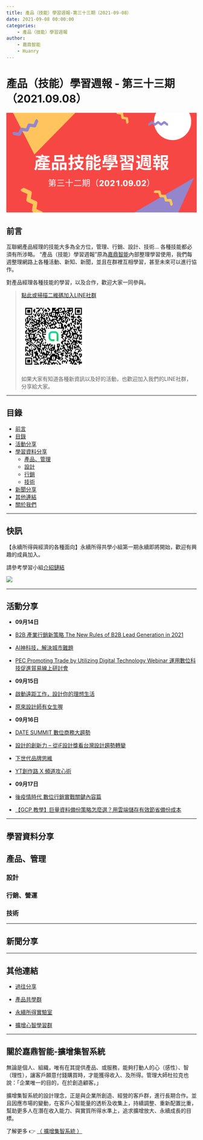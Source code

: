 ```yaml
---
title: 產品（技能）學習週報-第三十三期（2021-09-08）
date: 2021-09-08 00:00:00
categories:
	- 產品（技能）學習週報
author:
	- 嘉鼎智能
	- Huanry
---
```

# 產品（技能）學習週報 - 第三十三期（2021.09.08）

![產品技能學習週報-第三十三期](/img/pm/32.png)

## 前言

互聯網產品經理的技能大多為全方位，管理、行銷、設計、技術... 各種技能都必須有所涉略。 “產品（技能）學習週報”原為[嘉鼎智能](#關於擴增集智系統)內部整理學習使用，我們每週整理網路上各種活動、新知、新聞，並且在群裡互相學習，甚至未來可以進行協作。

對產品經理各種技能的學習，以及合作，歡迎大家一同參與。

>[點此或掃描二維碼加入LINE社群](https://line.me/ti/g2/Dj4AkbdDsY6o4D_CdDUB6Q)
>
>[![產品共學群](/img/產品共學群.jpg)](https://line.me/ti/g2/Dj4AkbdDsY6o4D_CdDUB6Q)
>
>如果大家有知道各種新資訊以及好的活動，也歡迎加入我們的LINE社群，分享給大家。

---
## 目錄
- [前言](#前言)
- [目錄](#目錄)
- [活動分享](#活動分享)
- [學習資料分享](#學習資料分享)
	- [產品、管理](#產品、管理)
	- [設計](#設計)
	- [行銷](#行銷、營運)
	- [技術](#技術)
- [新聞分享](#新聞分享)
- [其他連結](#其他連結)
- [關於我們](#關於我們)

---
## 快訊

【永續所得與經濟的各種面向】永續所得共學小組第一期永續即將開始，歡迎有興趣的成員加入。

請參考學習小組[介紹鏈結](https://www.accupass.com/event/2108230714323372325020)

[![](https://static.accupass.com/eventbanner/2108300246501468908249.jpg)](https://www.accupass.com/event/2108230714323372325020)

---
## 活動分享

- **09月14日**
- [B2B 產業行銷新策略 The New Rules of B2B Lead Generation in 2021](https://www.accupass.com/event/2109030440301725637389)

- [AI神科技，解決城市難題](https://www.accupass.com/event/2109060123021765333423)

- [PEC Promoting Trade by Utilizing Digital Technology Webinar 運用數位科技促進貿易線上研討會](https://www.accupass.com/event/2108270647176984104290)
- **09月15日**
- [啟動遠距工作，設計你的理想生活](https://www.accupass.com/event/2108040328222604173510)

- [原來設計師有女生喔](https://www.accupass.com/event/2109010326364017630260)
- **09月16日**
- [DATE SUMMIT 數位商務大趨勢](https://www.accupass.com/event/2108010445081483678310)

- [設計的創新力 – 從iF設計獎看台灣設計趨勢轉變](https://www.accupass.com/event/2108100802201065571026)

- [下世代品牌思維](https://www.accupass.com/event/2108120322261717252710)

- [YT創作路 X 頻道攻心術](https://www.accupass.com/event/2109031613541586173850)
- **09月17日**
- [後疫情時代 數位行銷實戰關鍵內容篇](https://www.accupass.com/event/2108230701201404379678)

- [【GCP 教學】巨量資料備份策略怎麼選？用雲端儲存有效節省備份成本](https://www.accupass.com/event/2107300256042595421130)


___
## 學習資料分享
## 產品、管理


### 設計



### 行銷、營運



### 技術



---
## 新聞分享


---
## 其他連結

- [過往分享](/categories/產品（技能）學習週報)

- [產品共學群](https://line.me/ti/g2/Dj4AkbdDsY6o4D_CdDUB6Q?utm_source=invitation&utm_medium=link_copy&utm_campaign=default)

- [永續所得實驗室](https://line.me/ti/g2/asPFU-0w4o9MIRSBdb4gtg?utm_source=invitation&utm_medium=link_copy&utm_campaign=default)

- [擴增心智學習群](https://line.me/ti/g2/asPFU-0w4o9MIRSBdb4gtg?utm_source=invitation&utm_medium=link_copy&utm_campaign=default)

---

## 關於嘉鼎智能-擴增集智系統

無論是個人、組織，唯有在其提供產品、或服務，能夠打動人的心（感性）、智（理性），讓客戶願意付錢購買時，才能獲得收入、及所得。管理大師杜拉克也說：「企業唯一的目的，在於創造顧客。」

擴增集智系統的設計理念，正是與企業所創造、經營的客戶群，進行長期合作。並且因應市場的變動，在客戶心智能量的透析及收集上，持續調整、重新配置比重，幫助更多人在潛在收入能力、與實質所得水準上，追求擴增放大、永續成長的目標。

了解更多 👉 [（ 擴增集智系統 ）](https://acis.magnific.biz)


